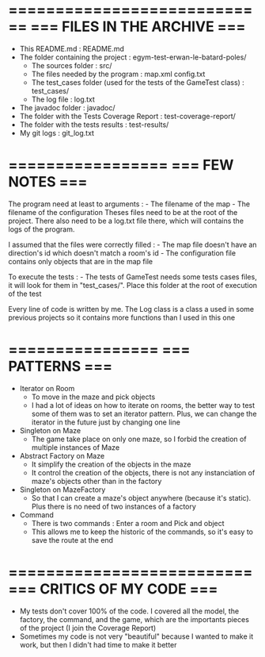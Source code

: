 
============================
=== FILES IN THE ARCHIVE ===
============================
* This README.md 														: README.md
* The folder containing the project										: egym-test-erwan-le-batard-poles/
	+ The sources folder													: src/
	+ The files needed by the program										: map.xml config.txt
	+ The test_cases folder (used for the tests of the GameTest class)		: test_cases/
	+ The log file 															: log.txt
* The javadoc folder  													: javadoc/
* The folder with the Tests Coverage Report								: test-coverage-report/
* The folder with the tests results										: test-results/
* My git logs															: git_log.txt


=================
=== FEW NOTES ===
=================
The program need at least to arguments : 
	- The filename of the map
	- The filename of the configuration
Theses files need to be at the root of the project.
There also need to be a log.txt file there, which will contains the logs of the program.

I assumed that the files were correctly filled :
	- The map file doesn't have an direction's id which doesn't match a room's id
	- The configuration file contains only objects that are in the map file

To execute the tests : 
	- The tests of GameTest needs some tests cases files, it will look for them in "test_cases/". Place this folder at the root of execution of the test


Every line of code is written by me. The Log class is a class a used in some previous projects so it contains more functions than I used in this one


================
=== PATTERNS ===
================
* Iterator on Room
	+ To move in the maze and pick objects
	+ I had a lot of ideas on how to iterate on rooms, the better way to test some of them was to set an iterator pattern. Plus, we can change the iterator in the future just by changing one line
* Singleton on Maze
	+ The game take place on only one maze, so I forbid the creation of multiple instances of Maze
* Abstract Factory on Maze
	+ It simplify the creation of the objects in the maze
	+ It control the creation of the objects, there is not any instanciation of maze's objects other than in the factory
* Singleton on MazeFactory
	+ So that I can create a maze's object anywhere (because it's static). Plus there is no need of two instances of a factory
* Command
	+ There is two commands : Enter a room and Pick and object
	+ This allows me to keep the historic of the commands, so it's easy to save the route at the end


==========================
=== CRITICS OF MY CODE ===
==========================
* My tests don't cover 100% of the code. I covered all the model, the factory, the command, and the game, which are the importants pieces of the project (I join the Coverage Report)
* Sometimes my code is not very "beautiful" because I wanted to make it work, but then I didn't had time to make it better